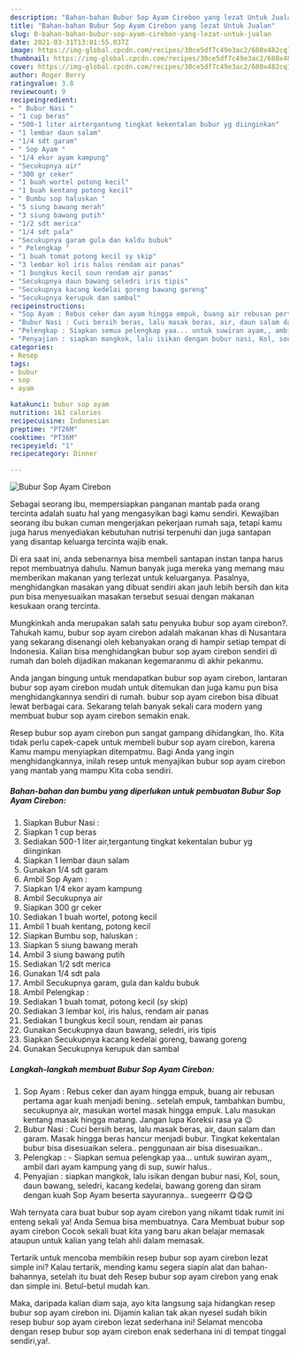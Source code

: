 ```yaml
---
description: "Bahan-bahan Bubur Sop Ayam Cirebon yang lezat Untuk Jualan"
title: "Bahan-bahan Bubur Sop Ayam Cirebon yang lezat Untuk Jualan"
slug: 0-bahan-bahan-bubur-sop-ayam-cirebon-yang-lezat-untuk-jualan
date: 2021-03-31T13:01:55.037Z
image: https://img-global.cpcdn.com/recipes/30ce5df7c49e3ac2/680x482cq70/bubur-sop-ayam-cirebon-foto-resep-utama.jpg
thumbnail: https://img-global.cpcdn.com/recipes/30ce5df7c49e3ac2/680x482cq70/bubur-sop-ayam-cirebon-foto-resep-utama.jpg
cover: https://img-global.cpcdn.com/recipes/30ce5df7c49e3ac2/680x482cq70/bubur-sop-ayam-cirebon-foto-resep-utama.jpg
author: Roger Berry
ratingvalue: 3.8
reviewcount: 9
recipeingredient:
- " Bubur Nasi "
- "1 cup beras"
- "500-1 liter airtergantung tingkat kekentalan bubur yg diinginkan"
- "1 lembar daun salam"
- "1/4 sdt garam"
- " Sop Ayam "
- "1/4 ekor ayam kampung"
- "Secukupnya air"
- "300 gr ceker"
- "1 buah wortel potong kecil"
- "1 buah kentang potong kecil"
- " Bumbu sop haluskan "
- "5 siung bawang merah"
- "3 siung bawang putih"
- "1/2 sdt merica"
- "1/4 sdt pala"
- "Secukupnya garam gula dan kaldu bubuk"
- " Pelengkap "
- "1 buah tomat potong kecil sy skip"
- "3 lembar kol iris halus rendam air panas"
- "1 bungkus kecil soun rendam air panas"
- "Secukupnya daun bawang seledri iris tipis"
- "Secukupnya kacang kedelai goreng bawang goreng"
- "Secukupnya kerupuk dan sambal"
recipeinstructions:
- "Sop Ayam : Rebus ceker dan ayam hingga empuk, buang air rebusan pertama agar kuah menjadi bening.. setelah empuk, tambahkan bumbu, secukupnya air, masukan wortel masak hingga empuk. Lalu masukan kentang masak hingga matang. Jangan lupa Koreksi rasa ya 😉"
- "Bubur Nasi : Cuci bersih beras, lalu masak beras, air, daun salam dan garam. Masak hingga beras hancur menjadi bubur. Tingkat kekentalan bubur bisa disesuaikan selera.. penggunaan air bisa disesuaikan.."
- "Pelengkap : Siapkan semua pelengkap yaa... untuk suwiran ayam,, ambil dari ayam kampung yang di sup, suwir halus.."
- "Penyajian : siapkan mangkok, lalu isikan dengan bubur nasi, Kol, soun, daun bawang, seledri, kacang kedelai, bawang goreng dan siram dengan kuah Sop Ayam beserta sayurannya.. suegeerrr 😋😋😋"
categories:
- Resep
tags:
- bubur
- sop
- ayam

katakunci: bubur sop ayam 
nutrition: 161 calories
recipecuisine: Indonesian
preptime: "PT26M"
cooktime: "PT36M"
recipeyield: "1"
recipecategory: Dinner

---
```



![Bubur Sop Ayam Cirebon](https://img-global.cpcdn.com/recipes/30ce5df7c49e3ac2/680x482cq70/bubur-sop-ayam-cirebon-foto-resep-utama.jpg)

Sebagai seorang ibu, mempersiapkan panganan mantab pada orang tercinta adalah suatu hal yang mengasyikan bagi kamu sendiri. Kewajiban seorang ibu bukan cuman mengerjakan pekerjaan rumah saja, tetapi kamu juga harus menyediakan kebutuhan nutrisi terpenuhi dan juga santapan yang disantap keluarga tercinta wajib enak.

Di era  saat ini, anda sebenarnya bisa membeli santapan instan tanpa harus repot membuatnya dahulu. Namun banyak juga mereka yang memang mau memberikan makanan yang terlezat untuk keluarganya. Pasalnya, menghidangkan masakan yang dibuat sendiri akan jauh lebih bersih dan kita pun bisa menyesuaikan masakan tersebut sesuai dengan makanan kesukaan orang tercinta. 



Mungkinkah anda merupakan salah satu penyuka bubur sop ayam cirebon?. Tahukah kamu, bubur sop ayam cirebon adalah makanan khas di Nusantara yang sekarang disenangi oleh kebanyakan orang di hampir setiap tempat di Indonesia. Kalian bisa menghidangkan bubur sop ayam cirebon sendiri di rumah dan boleh dijadikan makanan kegemaranmu di akhir pekanmu.

Anda jangan bingung untuk mendapatkan bubur sop ayam cirebon, lantaran bubur sop ayam cirebon mudah untuk ditemukan dan juga kamu pun bisa menghidangkannya sendiri di rumah. bubur sop ayam cirebon bisa dibuat lewat berbagai cara. Sekarang telah banyak sekali cara modern yang membuat bubur sop ayam cirebon semakin enak.

Resep bubur sop ayam cirebon pun sangat gampang dihidangkan, lho. Kita tidak perlu capek-capek untuk membeli bubur sop ayam cirebon, karena Kamu mampu menyiapkan ditempatmu. Bagi Anda yang ingin menghidangkannya, inilah resep untuk menyajikan bubur sop ayam cirebon yang mantab yang mampu Kita coba sendiri.

<!--inarticleads1-->

##### Bahan-bahan dan bumbu yang diperlukan untuk pembuatan Bubur Sop Ayam Cirebon:

1. Siapkan  Bubur Nasi :
1. Siapkan 1 cup beras
1. Sediakan 500-1 liter air,tergantung tingkat kekentalan bubur yg diinginkan
1. Siapkan 1 lembar daun salam
1. Gunakan 1/4 sdt garam
1. Ambil  Sop Ayam :
1. Siapkan 1/4 ekor ayam kampung
1. Ambil Secukupnya air
1. Siapkan 300 gr ceker
1. Sediakan 1 buah wortel, potong kecil
1. Ambil 1 buah kentang, potong kecil
1. Siapkan  Bumbu sop, haluskan :
1. Siapkan 5 siung bawang merah
1. Ambil 3 siung bawang putih
1. Sediakan 1/2 sdt merica
1. Gunakan 1/4 sdt pala
1. Ambil Secukupnya garam, gula dan kaldu bubuk
1. Ambil  Pelengkap :
1. Sediakan 1 buah tomat, potong kecil (sy skip)
1. Sediakan 3 lembar kol, iris halus, rendam air panas
1. Sediakan 1 bungkus kecil soun, rendam air panas
1. Gunakan Secukupnya daun bawang, seledri, iris tipis
1. Siapkan Secukupnya kacang kedelai goreng, bawang goreng
1. Gunakan Secukupnya kerupuk dan sambal




<!--inarticleads2-->

##### Langkah-langkah membuat Bubur Sop Ayam Cirebon:

1. Sop Ayam : Rebus ceker dan ayam hingga empuk, buang air rebusan pertama agar kuah menjadi bening.. setelah empuk, tambahkan bumbu, secukupnya air, masukan wortel masak hingga empuk. Lalu masukan kentang masak hingga matang. Jangan lupa Koreksi rasa ya 😉
1. Bubur Nasi : Cuci bersih beras, lalu masak beras, air, daun salam dan garam. Masak hingga beras hancur menjadi bubur. Tingkat kekentalan bubur bisa disesuaikan selera.. penggunaan air bisa disesuaikan..
1. Pelengkap : - Siapkan semua pelengkap yaa... untuk suwiran ayam,, ambil dari ayam kampung yang di sup, suwir halus..
1. Penyajian : siapkan mangkok, lalu isikan dengan bubur nasi, Kol, soun, daun bawang, seledri, kacang kedelai, bawang goreng dan siram dengan kuah Sop Ayam beserta sayurannya.. suegeerrr 😋😋😋




Wah ternyata cara buat bubur sop ayam cirebon yang nikamt tidak rumit ini enteng sekali ya! Anda Semua bisa membuatnya. Cara Membuat bubur sop ayam cirebon Cocok sekali buat kita yang baru akan belajar memasak ataupun untuk kalian yang telah ahli dalam memasak.

Tertarik untuk mencoba membikin resep bubur sop ayam cirebon lezat simple ini? Kalau tertarik, mending kamu segera siapin alat dan bahan-bahannya, setelah itu buat deh Resep bubur sop ayam cirebon yang enak dan simple ini. Betul-betul mudah kan. 

Maka, daripada kalian diam saja, ayo kita langsung saja hidangkan resep bubur sop ayam cirebon ini. Dijamin kalian tak akan nyesel sudah bikin resep bubur sop ayam cirebon lezat sederhana ini! Selamat mencoba dengan resep bubur sop ayam cirebon enak sederhana ini di tempat tinggal sendiri,ya!.

